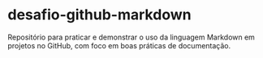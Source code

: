 # desafio-github-markdown
Repositório para praticar e demonstrar o uso da linguagem Markdown em projetos no GitHub, com foco em boas práticas de documentação.
